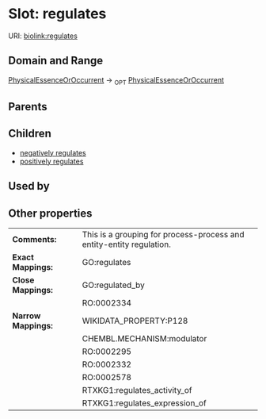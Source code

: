 
# Slot: regulates




URI: [biolink:regulates](https://w3id.org/biolink/vocab/regulates)


## Domain and Range

[PhysicalEssenceOrOccurrent](PhysicalEssenceOrOccurrent.md) ->  <sub>OPT</sub>
 [PhysicalEssenceOrOccurrent](PhysicalEssenceOrOccurrent.md)

## Parents


## Children

 *  [negatively regulates](negatively_regulates.md)
 *  [positively regulates](positively_regulates.md)

## Used by


## Other properties

|  |  |  |
| --- | --- | --- |
| **Comments:** | | This is a grouping for process-process and entity-entity regulation. |
| **Exact Mappings:** | | GO:regulates |
| **Close Mappings:** | | GO:regulated_by |
|  | | RO:0002334 |
| **Narrow Mappings:** | | WIKIDATA_PROPERTY:P128 |
|  | | CHEMBL.MECHANISM:modulator |
|  | | RO:0002295 |
|  | | RO:0002332 |
|  | | RO:0002578 |
|  | | RTXKG1:regulates_activity_of |
|  | | RTXKG1:regulates_expression_of |

